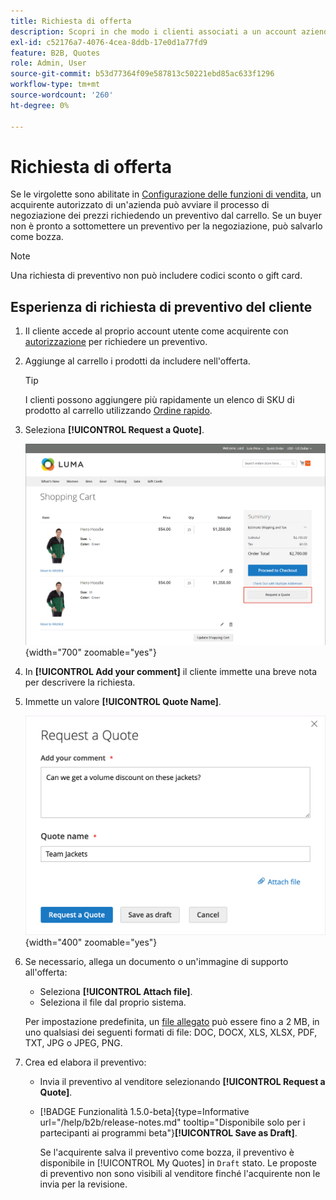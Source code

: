```yaml
---
title: Richiesta di offerta
description: Scopri in che modo i clienti associati a un account aziendale possono inviare una richiesta di preventivo.
exl-id: c52176a7-4076-4cea-8ddb-17e0d1a77fd9
feature: B2B, Quotes
role: Admin, User
source-git-commit: b53d77364f09e587813c50221ebd85ac633f1296
workflow-type: tm+mt
source-wordcount: '260'
ht-degree: 0%

---
```


# Richiesta di offerta

Se le virgolette sono abilitate in [Configurazione delle funzioni di vendita](configure-quotes.md), un acquirente autorizzato di un&#39;azienda può avviare il processo di negoziazione dei prezzi richiedendo un preventivo dal carrello. Se un buyer non è pronto a sottomettere un preventivo per la negoziazione, può salvarlo come bozza.

>[!NOTE]
>
>Una richiesta di preventivo non può includere codici sconto o gift card.

## Esperienza di richiesta di preventivo del cliente

1. Il cliente accede al proprio account utente come acquirente con [autorizzazione](account-company-roles-permissions.md) per richiedere un preventivo.

1. Aggiunge al carrello i prodotti da includere nell&#39;offerta.

   >[!TIP]
   > 
   >I clienti possono aggiungere più rapidamente un elenco di SKU di prodotto al carrello utilizzando [Ordine rapido](quick-order.md).

1. Seleziona **[!UICONTROL Request a Quote]**.

   ![Richiesta di un preventivo dal carrello](./assets/quote-request-from-cart.png){width="700" zoomable="yes"}

1. In **[!UICONTROL Add your comment]** il cliente immette una breve nota per descrivere la richiesta.

1. Immette un valore **[!UICONTROL Quote Name]**.

   ![Inserimento dei commenti e del nome dell&#39;offerta](./assets/quote-request-from-cart-name-comments.png){width="400" zoomable="yes"}

1. Se necessario, allega un documento o un&#39;immagine di supporto all&#39;offerta:

   - Seleziona **[!UICONTROL Attach file]**.
   - Seleziona il file dal proprio sistema.

   Per impostazione predefinita, un [file allegato](configure-quotes.md) può essere fino a 2 MB, in uno qualsiasi dei seguenti formati di file: DOC, DOCX, XLS, XLSX, PDF, TXT, JPG o JPEG, PNG.

1. Crea ed elabora il preventivo:

   - Invia il preventivo al venditore selezionando **[!UICONTROL Request a Quote]**.
   - [!BADGE Funzionalità 1.5.0-beta]{type=Informative url="/help/b2b/release-notes.md" tooltip="Disponibile solo per i partecipanti ai programmi beta"}**[!UICONTROL Save as Draft]**.

     Se l&#39;acquirente salva il preventivo come bozza, il preventivo è disponibile in [!UICONTROL My Quotes] in `Draft` stato. Le proposte di preventivo non sono visibili al venditore finché l&#39;acquirente non le invia per la revisione.
